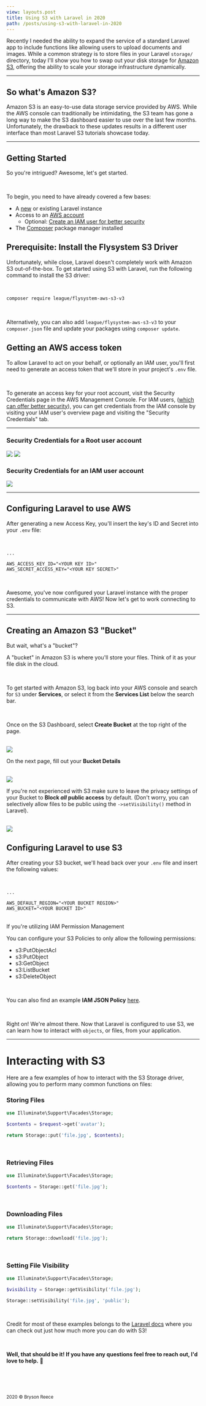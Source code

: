 ```yaml
---
view: layouts.post
title: Using S3 with Laravel in 2020
path: /posts/using-s3-with-laravel-in-2020
---
```


Recently I needed the ability to expand the service of a standard Laravel app to include functions like allowing users to upload documents and images. While a common strategy is to store files in your Laravel `storage/` directory, today I'll show you how to swap out your disk storage for <a href="https://aws.amazon.com/s3/">Amazon S3</a>, offering the ability to scale your storage infrastructure dynamically.

---

## So what's Amazon S3?

Amazon S3 is an easy-to-use data storage service provided by AWS. While the AWS console can traditionally be intimidating, the S3 team has gone a long way to make the S3 dashboard easier to use over the last few months. Unfortunately, the drawback to these updates results in a different user interface than most Laravel S3 tutorials showcase today.

---

## Getting Started

So you're intrigued? Awesome, let's get started.

<br>

To begin, you need to have already covered a few bases:

-   A [new](https://laravel.com/docs/getting-started) or existing Laravel instance
-   Access to an [AWS account](https://aws.amazon.com/)
    -   Optional: [Create an IAM user for better security](https://docs.aws.amazon.com/IAM/latest/UserGuide/getting-started_create-delegated-user.html)
-   The [Composer](https://getcomposer.org/) package manager installed

## Prerequisite: Install the Flysystem S3 Driver

Unfortunately, while close, Laravel doesn't completely work with Amazon S3 out-of-the-box. To get started using S3 with Laravel, run the following command to install the S3 driver:

<br>

```bash
composer require league/flysystem-aws-s3-v3
```

<br>

Alternatively, you can also add `league/flysystem-aws-s3-v3` to your `composer.json` file and update your packages using `composer update`.

## Getting an AWS access token

To allow Laravel to act on your behalf, or optionally an IAM user, you'll first need to generate an access token that we'll store in your project's `.env` file.

<br>

To generate an access key for your root account, visit the Security Credentials page in the AWS Management Console. For IAM users, ([which can offer better security](https://docs.aws.amazon.com/IAM/latest/UserGuide/getting-started_create-delegated-user.html)), you can get credentials from the IAM console by visiting your IAM user's overview page and visiting the "Security Credentials" tab.

---

### Security Credentials for a Root user account
<img src="/img/posts/using-s3-with-laravel-in-2020/aws-root-credentials.png">

<img src="/img/posts/using-s3-with-laravel-in-2020/aws-root-credentials-2.png" class="mt-8">

### Security Credentials for an IAM user account
<img src="/img/posts/using-s3-with-laravel-in-2020/aws-iam-credentials.png">

---

## Configuring Laravel to use AWS

After generating a new Access Key, you'll insert the key's ID and Secret into your `.env` file:

<br>

```none
...

AWS_ACCESS_KEY_ID="<YOUR KEY ID>"
AWS_SECRET_ACCESS_KEY="<YOUR KEY SECRET>"
```

<br>

Awesome, you've now configured your Laravel instance with the proper credentials to communicate with AWS! Now let's get to work connecting to S3.

---

## Creating an Amazon S3 "Bucket"

<div class="bg-yellow-50 border-4 border-dotted border-yellow-200 px-4 py-3 rounded-md text-sm">
    <span class="text-base font-bold block">But wait, what's a "bucket"?</span>
    <p>A "bucket" in Amazon S3 is where you'll store your files. Think of it as your file disk in the cloud.</p>
</div>

<br>

To get started with Amazon S3, log back into your AWS console and search for `S3` under **Services**, or select it from the **Services List** below the search bar.

<br>

Once on the S3 Dashboard, select **Create Bucket** at the top right of the page.

<br>

<img src="/img/posts/using-s3-with-laravel-in-2020/aws-s3.png">

<br>

On the next page, fill out your **Bucket Details**

<br>

<img src="/img/posts/using-s3-with-laravel-in-2020/s3-bucket-name.png">

<br>

If you're not experienced with S3 make sure to leave the privacy settings of your Bucket to **Block _all_ public access** by default. (Don't worry, you can selectively allow files to be public using the `->setVisibility()` method in Laravel).

<br>

<img src="/img/posts/using-s3-with-laravel-in-2020/s3-bucket-privacy.png">

## Configuring Laravel to use S3

After creating your S3 bucket, we'll head back over your `.env` file and insert the following values:

<br>

```none
...

AWS_DEFAULT_REGION="<YOUR BUCKET REGION>"
AWS_BUCKET="<YOUR BUCKET ID>"
```

<br>

<div class="bg-orange-50 border-4 border-dotted border-orange-200 px-4 py-3 rounded-md text-sm">
    <span class="text-base font-bold block">If you're utilizing IAM Permission Management</span>
    <p>You can configure your S3 Policies to only allow the following permissions:</p>
    <ul>
        <li>s3:PutObjectAcl</li>
        <li>s3:PutObject</li>
        <li>s3:GetObject</li>
        <li>s3:ListBucket</li>
        <li>s3:DeleteObject</li>
    </ul>
    <br>
    <p>
        You can also find an example <strong>IAM JSON Policy</strong> <a href="https://gist.github.com/brysonreece/bcb81a577948f37458c7862a78fe7fd5">here</a>.
    </p>
</div>

<br>

Right on! We're almost there. Now that Laravel is configured to use S3, we can learn how to interact with `objects`, or files, from your application.

---

# Interacting with S3

Here are a few examples of how to interact with the S3 Storage driver, allowing you to perform many common functions on files:

### Storing Files
```php
use Illuminate\Support\Facades\Storage;

$contents = $request->get('avatar');

return Storage::put('file.jpg', $contents);
```

<br>

### Retrieving Files
```php
use Illuminate\Support\Facades\Storage;

$contents = Storage::get('file.jpg');
```

<br>

### Downloading Files
```php
use Illuminate\Support\Facades\Storage;

return Storage::download('file.jpg');
```

<br>

### Setting File Visibility
```php
use Illuminate\Support\Facades\Storage;

$visibility = Storage::getVisibility('file.jpg');

Storage::setVisibility('file.jpg', 'public');
```

<br>

Credit for most of these examples belongs to the [Laravel docs](https://laravel.com/docs/filesystem) where you can check out just how much more you can do with S3!

<br>

<strong>Well, that should be it! If you have any questions feel free to reach out, I'd love to help.</strong> <span class="wave">👋</span>

<br>
<br>
<br>

<small class="italic text-gray-400">2020 &copy; Bryson Reece